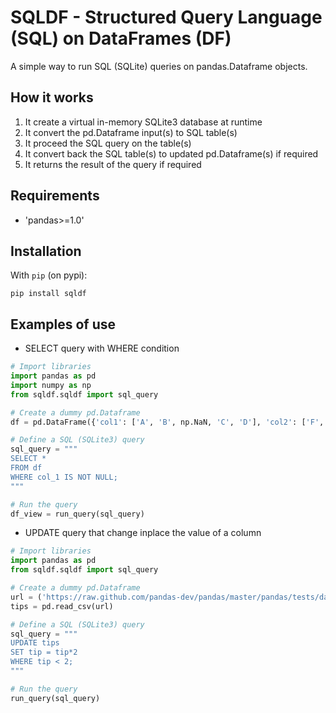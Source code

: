# SQLDF - Structured Query Language (SQL) on DataFrames (DF)
A simple way to run SQL (SQLite) queries on pandas.Dataframe objects.

## How it works
1) It create a virtual in-memory SQLite3 database at runtime
2) It convert the pd.Dataframe input(s) to SQL table(s)
3) It proceed the SQL query on the table(s)
4) It convert back the SQL table(s) to updated pd.Dataframe(s) if required
5) It returns the result of the query if required

## Requirements
* 'pandas>=1.0'

## Installation
With `pip` (on pypi):

```
pip install sqldf
```

## Examples of use

* SELECT query with WHERE condition
```python
# Import libraries
import pandas as pd
import numpy as np
from sqldf.sqldf import sql_query

# Create a dummy pd.Dataframe
df = pd.DataFrame({'col1': ['A', 'B', np.NaN, 'C', 'D'], 'col2': ['F', np.NaN, 'G', 'H', 'I']})

# Define a SQL (SQLite3) query
sql_query = """
SELECT *
FROM df
WHERE col_1 IS NOT NULL;
"""

# Run the query
df_view = run_query(sql_query)
```

* UPDATE query that change inplace the value of a column
```python
# Import libraries
import pandas as pd
from sqldf.sqldf import sql_query

# Create a dummy pd.Dataframe
url = ('https://raw.github.com/pandas-dev/pandas/master/pandas/tests/data/tips.csv')
tips = pd.read_csv(url)

# Define a SQL (SQLite3) query
sql_query = """
UPDATE tips
SET tip = tip*2
WHERE tip < 2;
"""

# Run the query
run_query(sql_query)
```
